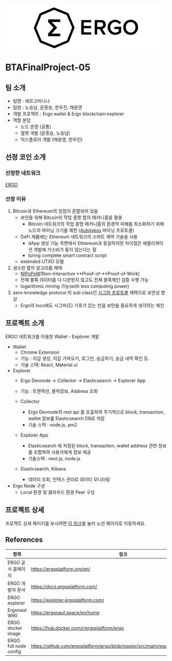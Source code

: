 <p align="center" style="background-color:white;padding-top: 10px">
    <picture>
      <img src="wallet/client/public/ergo_logo_long.png" height="128">
    </picture>
</p>

# BTAFinalProject-05

## 팀 소개

- 팀명 : 에르고머니나
- 팀원 : 노승남, 윤종승, 한우진, 채윤영
- 개발 프로젝트 : Ergo wallet & Ergo blockchain explorer
- 역할 분담
    * 노드 운영 (공통)
    * 월렛 개발 (윤종승, 노승남)
    * 익스플로러 개발 (채윤영, 한우진)

## 선정 코인 소개

### 선정한 네트워크

[ERGO](https://ergoplatform.org/en/)

### 선정 이유

1. Bitcoin과 Ethereum의 장점이 혼합되어 있음
    - 보안을 위해 Bitcoin의 작업 증명 합의 메커니즘을 활용
        - Bitcoin 네트워크의 작업 증명 메커니즘의 환경적 피해를 최소화하기 위해 노드의 마이닝 크기를
          제한 ([Autolykos](https://docs.ergoplatform.com/mining/autolykos/) 마이닝 프로토콜)
    - DeFi 제품에는 Ethereum 네트워크의 스마트 계약 기술을 사용
        - dApp 생성 기능 측면에서 Ethereum과 동일하지만 차이점은 애플리케이션 개발에 가스비가 들지 않는다는 점
        - turing complete smart contract script
    - extended UTXO 모델
2. 생소한 합의 알고리즘 채택
    - [NIPoPoW](https://nipopows.com/)(Non-Interactive **Proof-of-**Proof-of-Work)
    - 전체 블록 데이터를 다 다운받지 않고도 전체 블록체인 검증 수행 가능
    - logarithmic mining 가능(with less computing power)
3. zero-knowledge protocol 의 sub class인 [시그마 프로토콜](https://ergoplatform.org/en/blog/2020_03_16_ergo_sigma/) 채택으로 보안성 향상
    - Ergo의 loco에도 시그마(Σ) 기호가 있는 만큼 보안을 중요하게 생각하는 체인

## 프로젝트 소개

ERGO 네트워크를 이용한 Wallet - Explorer 개발

- Wallet
    - Chrome Extension
    - 기능 : 지갑 생성, 지갑 가져오기, 로그인, 송금하기, 송금 내역 확인 등.
    - 기술 스택: React, Material ui
- Explorer
    - Ergo Devnode → Collector → Elasticsearch → Explorer App
    - 기능 : 트랜잭션, 블럭정보, Address 조회
    - Collector
        - Ergo Devnode의 rest api 를 호출하여 주기적으로 block, transaction, wallet 정보를 Elasticsearch DB로 저장
        - 기술 스택 : node.js, pm2

    - Explorer App
        - Elasticsearch 에 저장된 block, transaction, wallet address 관련 정보를 조합하여 사용자에게 정보 제공
        - 기술스택 : next.js, node.js

    - Elasticsearch, Kibana
        - 데이터 조회, 인덱스 관리로 데이터 모니터링
- Ergo Node 구성
    - Local 환경 및 클라우드 환경 Peer 구성

## 프로젝트 상세

프로젝트 상세 페이지를 보시려면 [이 링크](https://www.notion.so/codestates/5-da23baad4c764ac58e5fbc6f848069fc)를 눌러 노션 페이지로 이동하세요.

## References

| 항목                     | 링크                                                                                   |
|------------------------|--------------------------------------------------------------------------------------|
| ERGO  공식 홈페이지          | 	https://ergoplatform.org/en/                                                        |
| ERGO 개발자 문서	           | https://docs.ergoplatform.com/                                                       |
| ERGO explorer	         | https://explorer.ergoplatform.com/                                                   |
| Ergonaut WIKI	         | https://ergonaut.space/en/home                                                       |
| ERGO docker image	     | https://hub.docker.com/r/ergoplatform/ergo                                           |
| ERGO full node config	 | https://github.com/ergoplatform/ergo/blob/master/src/main/resources/application.conf |